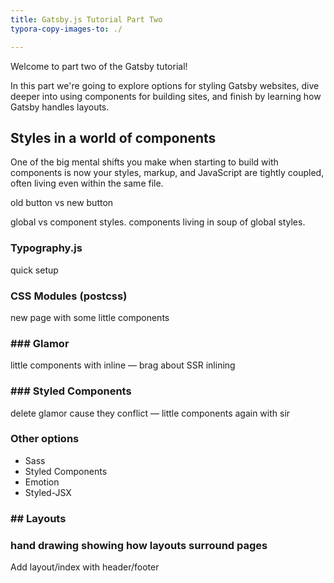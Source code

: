 ```yaml
---
title: Gatsby.js Tutorial Part Two
typora-copy-images-to: ./

---
```


Welcome to part two of the Gatsby tutorial!

In this part we're going to explore options for styling Gatsby websites,  dive deeper into using components for building sites, and finish by learning how Gatsby handles layouts.

## Styles in a world of components

One of the big mental shifts you make when starting to build with components is now your styles, markup, and JavaScript are tightly coupled, often living even within the same file.

old button vs new button

global vs component styles. components living in soup of global styles.

### Typography.js

quick setup

### CSS Modules (postcss)

new page with some little components

### ### Glamor

little components with inline — brag about SSR inlining

### ### Styled Components

delete glamor cause they conflict — little components again with sir

### Other options

* Sass
* Styled Components
* Emotion
* Styled-JSX

### ## Layouts

### hand  drawing showing how layouts surround pages

Add layout/index with header/footer